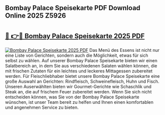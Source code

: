 ## Bombay Palace Speisekarte PDF Download Online 2025 Z5926

# <h2><a href="http://gcebow9.nevu.top/?p=Bombay+Palace+Speisekarte">🔗 👉🔴 Bombay Palace Speisekarte 2025 PDF</a></h2>

[![Bombay Palace Speisekarte 2025 PDF](https://i.imgur.com/dBaPXMq.png)](http://gcebow9.nevu.top/?p=Bombay+Palace+Speisekarte)
Das Menü des Essens ist nicht nur eine Liste von Gerichten, sondern auch die Möglichkeit, etwas für sich selbst zu wählen. Auf unserer Bombay Palace Speisekarte bieten wir einen Salatbereich an, in dem Sie aus verschiedenen Salaten wählen können, die mit frischen Zutaten für ein leichtes und leckeres Mittagessen zubereitet werden. Für Fleischliebhaber bietet unsere Bombay Palace Speisekarte eine große Auswahl an Gerichten: Rindfleisch, Schweinefleisch, Huhn und Fisch. Unseren Auserwählten bieten wir Gourmet-Gerichte wie Schaschlik und Steak an, die auf frischem Feuer zubereitet werden. Wenn Sie sich nicht entscheiden können, was Sie von der Bombay Palace Speisekarte wünschen, ist unser Team bereit zu helfen und Ihnen einen komfortablen und angenehmen Service zu bieten.
